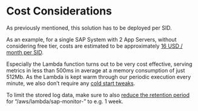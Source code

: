 # Cost Considerations

As previously mentioned, this solution has to be deployed per SID.

As an example, for a single SAP System with 2 App Servers, without considering free tier, costs are estimated to be approximately [16 USD / month per SID](https://calculator.aws/#/estimate?id=3590591b3364c8911c6755e278f3473cfd7881b5).

Especially the Lambda function turns out to be very cost effective, serving metrics in less than 500ms in average at a memory consumption of just 512Mb.  As the Lambda is kept warm through our periodic execution every minute, we also don’t require any [cold start tweaks](https://aws.amazon.com/de/blogs/compute/new-for-aws-lambda-predictable-start-up-times-with-provisioned-concurrency/).

To limit the stored log data, make sure to also [reduce the retention period](https://docs.aws.amazon.com/AmazonCloudWatch/latest/logs/Working-with-log-groups-and-streams.html#SettingLogRetention) for “/aws/lambda/sap-monitor-<SID>” to e.g. 1 week.